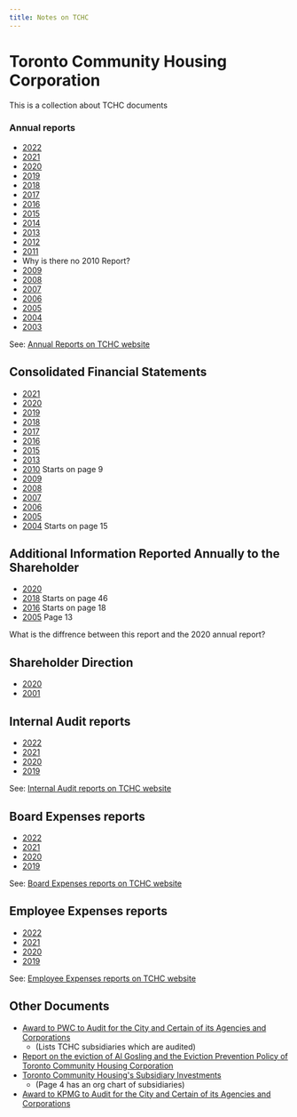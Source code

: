 ```yaml
---
title: Notes on TCHC
---
```

# Toronto Community Housing Corporation

This is a collection about TCHC documents  

### Annual reports 

- [2022](./AnnualReports/Toronto%20Community%20Housing%20Annual%20Report%202022_0.pdf)
- [2021](./AnnualReports/tchc_annual_report_2021.pdf)
- [2020](./AnnualReports/toronto_community_housing_annual_report_2020.pdf)
- [2019](./AnnualReports/toronto_community_housing_annual_report_2019.pdf)
- [2018](./AnnualReports/toronto_community_housing_annual_report_2018.pdf)
- [2017](./AnnualReports/toronto_community_housing_annual_report_2017.pdf)
- [2016](./AnnualReports/toronto_community_housing_annual_review_2016.pdf)
- [2015](./AnnualReports/toronto_community_housing_annual_report_2015.pdf)
- [2014](./AnnualReports/toronto_community_housing_annual_report_2014.pdf)
- [2013](./AnnualReports/toronto_community_housing_annual_report_2013_0.pdf)
- [2012](./AnnualReports/toronto_community_housing_annual_report_2012.pdf)
- [2011](./AnnualReports/toronto_community_housing_annual_report_2011.pdf)
- Why is there no 2010 Report?
- [2009](./AnnualReports/toronto_community_housing_annual_review_2009.pdf)
- [2008](./AnnualReports/toronto_community_housing_annual_review_2008.pdf)
- [2007](./AnnualReports/toronto_community_housing_annual_review_2007.pdf)
- [2006](./AnnualReports/toronto_community_housing_annual_review_2006.pdf)
- [2005](./AnnualReports/toronto_community_housing_annual_review_2005.pdf)
- [2004](./AnnualReports/toronto_community_housing_annual_review_2004.pdf)
- [2003](./AnnualReports/toronto_community_housing_annual_review_2003.pdf)

See: [Annual Reports on TCHC website](https://www.torontohousing.ca/transparency/reporting/annual-reports)

## Consolidated Financial Statements
- [2021](./ConsolidatedFinancialStatements/backgroundfile-228291.pdf) <!-- https://www.toronto.ca/legdocs/mmis/2022/ex/bgrd/backgroundfile-228291.pdf -->
- [2020](./ConsolidatedFinancialStatements/backgroundfile-168508.pdf) <!-- https://www.toronto.ca/legdocs/mmis/2021/ex/bgrd/backgroundfile-168508.pdf -->
- [2019](./ConsolidatedFinancialStatements/backgroundfile-157494.pdf) <!-- https://www.toronto.ca/legdocs/mmis/2020/au/bgrd/backgroundfile-157494.pdf -->
- [2018](./ConsolidatedFinancialStatements/backgroundfile-137931.pdf) <!-- https://www.toronto.ca/legdocs/mmis/2019/au/bgrd/backgroundfile-137931.pdf -->
- [2017](./ConsolidatedFinancialStatements/backgroundfile-116263.pdf) <!-- https://www.toronto.ca/legdocs/mmis/2018/ex/bgrd/backgroundfile-116263.pdf -->
- [2016](/ConsolidatedFinancialStatements/backgroundfile-104685.pdf) <!-- https://www.toronto.ca/legdocs/mmis/2017/ex/bgrd/backgroundfile-104684.pdf-->
- [2015](./ConsolidatedFinancialStatements/backgroundfile-94331.pdf) <!-- https://www.toronto.ca/legdocs/mmis/2016/ex/bgrd/backgroundfile-94331.pdf -->
- [2013](./ConsolidatedFinancialStatements/backgroundfile-70712.pdf) <!-- https://www.toronto.ca/legdocs/mmis/2014/ex/bgrd/backgroundfile-70712.pdf -->
- [2010](./ConsolidatedFinancialStatements/backgroundfile-44392.pdf) <!-- https://www.toronto.ca/legdocs/mmis/2012/ex/bgrd/backgroundfile-44392.pdf --> Starts on page 9
- [2009](./ConsolidatedFinancialStatements/backgroundfile-38137.pdf) <!-- https://www.toronto.ca/legdocs/mmis/2011/ex/bgrd/backgroundfile-38137.pdf -->
- [2008](./ConsolidatedFinancialStatements/backgroundfile-23385.pdf) <!-- https://www.toronto.ca/legdocs/mmis/2009/au/bgrd/backgroundfile-23385.pdf -->
- [2007](./ConsolidatedFinancialStatements/backgroundfile-15641.pdf) <!-- https://www.toronto.ca/legdocs/mmis/2008/el/bgrd/backgroundfile-15641.pdf -->
- [2006](./ConsolidatedFinancialStatements/backgroundfile-8815.pdf) <!-- https://www.toronto.ca/legdocs/mmis/2007/ex/bgrd/backgroundfile-8815.pdf -->
- [2005](./ConsolidatedFinancialStatements/it012.pdf) <!-- https://www.toronto.ca/legdocs/2006/agendas/committees/pof/pof060918/it028att3.pdf -->
- [2004](./ConsolidatedFinancialStatements/it012.pdf) <!-- https://www.toronto.ca/legdocs/2005/agendas/committees/au/au050712/it012.pdf --> Starts on page 15

## Additional Information Reported Annually to the Shareholder
- [2020](./AdditionalInformationReportedShareholder/backgroundfile-168508.pdf) <!-- https://www.toronto.ca/legdocs/mmis/2021/ex/bgrd/backgroundfile-168506.pdf -->
- [2018]() <!-- https://www.toronto.ca/legdocs/mmis/2019/ex/bgrd/backgroundfile-134829.pdf --> Starts on page 46
- [2016](./AdditionalInformationReportedShareholder/backgroundfile-104684.pdf) <!-- https://www.toronto.ca/legdocs/mmis/2017/ex/bgrd/backgroundfile-104684.pdf --> Starts on page 18
- [2005]() <!-- https://www.toronto.ca/legdocs/2006/agendas/committees/pof/pof060918/it028.pdf --> Page 13 

What is the diffrence between this report and the 2020 annual report?

## Shareholder Direction
- [2020](./ShareholderDirection/backgroundfile-168510.pdf) <!-- https://www.toronto.ca/legdocs/mmis/2021/ex/bgrd/backgroundfile-168510.pdf -->
- [2001](./ShareholderDirection/communicationfile-20433.pdf) <!-- https://www.toronto.ca/legdocs/mmis/2011/cc/comm/communicationfile-20433.pdf -->
## Internal Audit reports

- [2022](./InternalAuditReports/item_11b_-_attachment_1_-_internal_audit_department_annual_report_for_2022_final.pdf)
- [2021](./InternalAuditReports/item_10_-_attachment_1_-_iad_2021_annual_report.pdf)
- [2020](./InternalAuditReports/item_5_-_internal_audit_departments_annual_report_for_2020_cw_clean.pdf)
- [2019](./InternalAuditReports/item_2d_-_q4_2019_iad_work_plan_update_-_aoda_updated.pdf)

See: [Internal Audit reports on TCHC website](https://www.torontohousing.ca/transparency/reporting/financial-reporting)

## Board Expenses reports

- [2022](./BoardExpenses/boardexpenses_2022.pdf)
- [2021](./BoardExpenses/boardexpenses_2021.pdf)
- [2020](./BoardExpenses/boardexpenses_2020.pdf)
- [2019](./BoardExpenses/boardexpenses_2019.pdf)

See: [Board Expenses reports on TCHC website](https://www.torontohousing.ca/transparency/reporting/financial-reporting)

## Employee Expenses reports

- [2022](./EmployeeExpenses/Employee-expenses_2022.pdf)
- [2021](./EmployeeExpenses/employeeexpenses_2021.pdf)
- [2020](./EmployeeExpenses/employeeexpenses_2020.pdf)
- [2019](./EmployeeExpenses/employeeexpenses_2019.pdf)

See: [Employee Expenses reports on TCHC website](https://www.torontohousing.ca/transparency/reporting/financial-reporting)

## Other Documents
- [Award to PWC to Audit for the City and Certain of its Agencies and Corporations](./Other/backgroundfile-92065.pdf) <!-- https://www.toronto.ca/legdocs/mmis/2015/cc/bgrd/backgroundfile-92065.pdf  --> 
    - (Lists TCHC subsidiaries which are audited)
- [Report on the eviction of Al Gosling and the Eviction Prevention Policy of Toronto Community Housing Corporation](./Other/backgroundfile-44396.pdf) <!-- https://www.toronto.ca/legdocs/mmis/2012/ex/bgrd/backgroundfile-44396.pdf -->
- [Toronto Community Housing's Subsidiary Investments](./Other/backgroundfile-44393.pdf) <!-- https://www.toronto.ca/legdocs/mmis/2012/ex/bgrd/backgroundfile-44393.pdf --> 
    - (Page 4 has an org chart of subsidiaries)
- [Award to KPMG to Audit for the City and Certain of its Agencies and Corporations](./Other/backgroundfile-145364.pdf) <!-- https://www.toronto.ca/legdocs/mmis/2020/au/bgrd/backgroundfile-145364.pdf -->